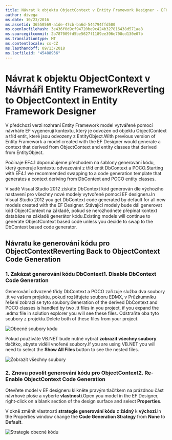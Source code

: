 ```yaml
---
title: Návrat k objektu ObjectContext v Entity Framework Designer - EF6
author: divega
ms.date: 10/23/2016
ms.assetid: 36550569-a1de-47cb-ba6d-544794ffd500
ms.openlocfilehash: 3e436f0d9cf94720be9c424b327816438d571ae8
ms.sourcegitcommit: 2b787009fd5be5627f1189ee396e708cd130e07b
ms.translationtype: MT
ms.contentlocale: cs-CZ
ms.lasthandoff: 09/13/2018
ms.locfileid: "45488936"
---
```

# <a name="reverting-to-objectcontext-in-entity-framework-designer"></a><span data-ttu-id="352c0-102">Návrat k objektu ObjectContext v Návrháři Entity Framework</span><span class="sxs-lookup"><span data-stu-id="352c0-102">Reverting to ObjectContext in Entity Framework Designer</span></span>
<span data-ttu-id="352c0-103">V předchozí verzi rozhraní Entity Framework model vytvářené pomocí návrháře EF vygenerují kontextu, který je odvozen od objektu ObjectContext a tříd entit, které jsou odvozeny z EntityObject.</span><span class="sxs-lookup"><span data-stu-id="352c0-103">With previous version of Entity Framework a model created with the EF Designer would generate a context that derived from ObjectContext and entity classes that derived from EntityObject.</span></span>

<span data-ttu-id="352c0-104">Počínaje EF4.1 doporučujeme přechodem na šablony generování kódu, který generuje kontextu odvozování z tříd entit DbContext a POCO.</span><span class="sxs-lookup"><span data-stu-id="352c0-104">Starting with EF4.1 we recommended swapping to a code generation template that generates a context deriving from DbContext and POCO entity classes.</span></span>

<span data-ttu-id="352c0-105">V sadě Visual Studio 2012 získáte DbContext kód generován dle výchozího nastavení pro všechny nové modely vytvořené pomocí EF designeru.</span><span class="sxs-lookup"><span data-stu-id="352c0-105">In Visual Studio 2012 you get DbContext code generated by default for all new models created with the EF Designer.</span></span> <span data-ttu-id="352c0-106">Stávající modely bude dál generovat kód ObjectContext na základě, pokud se nerozhodnete přepínat kontext databáze na základě generátor kódu.</span><span class="sxs-lookup"><span data-stu-id="352c0-106">Existing models will continue to generate ObjectContext based code unless you decide to swap to the DbContext based code generator.</span></span>

## <a name="reverting-back-to-objectcontext-code-generation"></a><span data-ttu-id="352c0-107">Návratu ke generování kódu pro ObjectContext</span><span class="sxs-lookup"><span data-stu-id="352c0-107">Reverting Back to ObjectContext Code Generation</span></span>

### <a name="1-disable-dbcontext-code-generation"></a><span data-ttu-id="352c0-108">1. Zakázat generování kódu DbContext</span><span class="sxs-lookup"><span data-stu-id="352c0-108">1. Disable DbContext Code Generation</span></span>

<span data-ttu-id="352c0-109">Generování odvozené třídy DbContext a POCO zařizuje služba dva soubory .tt ve vašem projektu, pokud rozšiřujete souboru EDMX, v Průzkumníku řešení zobrazí se tyto soubory.</span><span class="sxs-lookup"><span data-stu-id="352c0-109">Generation of the derived DbContext and POCO classes is handled by two .tt files in you project, if you expand the .edmx file in solution explorer you will see these files.</span></span> <span data-ttu-id="352c0-110">Odstraňte oba tyto soubory z projektu.</span><span class="sxs-lookup"><span data-stu-id="352c0-110">Delete both of these files from your project.</span></span>

![Obecné soubory kódu](~/ef6/media/codegenfiles.png)

<span data-ttu-id="352c0-112">Pokud používáte VB.NET bude nutné vybrat **zobrazit všechny soubory** tlačítko, abyste viděli vnořené soubory.</span><span class="sxs-lookup"><span data-stu-id="352c0-112">If you are using VB.NET you will need to select the **Show All Files** button to see the nested files.</span></span>

![Zobrazit všechny soubory](~/ef6/media/showallfiles.png)

### <a name="2-re-enable-objectcontext-code-generation"></a><span data-ttu-id="352c0-114">2. Znovu povolit generování kódu pro ObjectContext</span><span class="sxs-lookup"><span data-stu-id="352c0-114">2. Re-Enable ObjectContext Code Generation</span></span>

<span data-ttu-id="352c0-115">Otevřete model v EF designeru klikněte pravým tlačítkem na prázdnou část návrhové ploše a vyberte **vlastnosti**.</span><span class="sxs-lookup"><span data-stu-id="352c0-115">Open you model in the EF Designer, right-click on a blank section of the design surface and select **Properties**.</span></span>

<span data-ttu-id="352c0-116">V okně změnit vlastnosti **strategie generování kódu** z **žádný** k **výchozí**.</span><span class="sxs-lookup"><span data-stu-id="352c0-116">In the Properties window change the **Code Generation Strategy** from **None** to **Default**.</span></span>

![Strategie obecné kódu](~/ef6/media/codegenstrategy.png)
